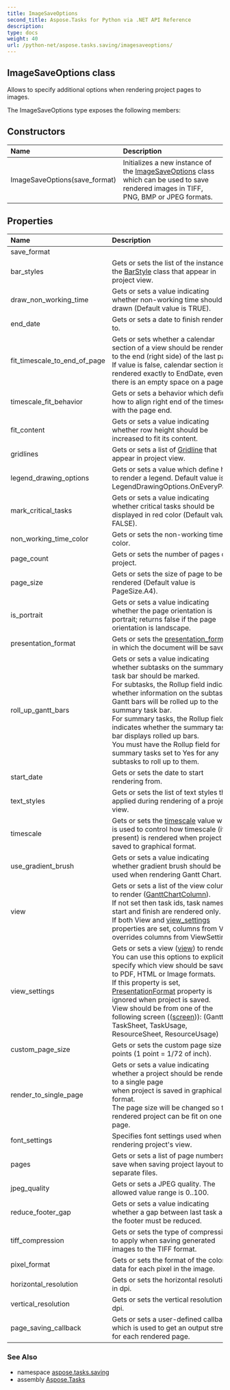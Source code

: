 ```yaml
---
title: ImageSaveOptions
second_title: Aspose.Tasks for Python via .NET API Reference
description: 
type: docs
weight: 40
url: /python-net/aspose.tasks.saving/imagesaveoptions/
---
```


## ImageSaveOptions class

Allows to specify additional options when rendering project pages to images.

The ImageSaveOptions type exposes the following members:
## Constructors
| Name | Description |
| :- | :- |
|ImageSaveOptions(save_format)|Initializes a new instance of the [ImageSaveOptions](/tasks/python-net/aspose.tasks.saving/imagesaveoptions/) class which can be used to save rendered images in TIFF, PNG, BMP or JPEG formats.|
## Properties
| Name | Description |
| :- | :- |
|save_format|  |
|bar_styles|Gets or sets the list of the instances of the [BarStyle](/tasks/python-net/aspose.tasks.visualization/barstyle/) class that appear in project view.|
|draw_non_working_time|Gets or sets a value indicating whether non-working time should be drawn (Default value is TRUE).|
|end_date|Gets or sets a date to finish rendering to.|
|fit_timescale_to_end_of_page|Gets or sets whether a calendar section of a view should be rendered to the end (right side) of the last page.<br/>            If value is false, calendar section is rendered exactly to EndDate, even there is an empty space on a page.|
|timescale_fit_behavior|Gets or sets a behavior which define how to align right end of the timescale with the page end.|
|fit_content|Gets or sets a value indicating whether row height should be increased to fit its content.|
|gridlines|Gets or sets a list of [Gridline](/tasks/python-net/aspose.tasks.visualization/gridline/) that appear in project view.|
|legend_drawing_options|Gets or sets a value which define how to render a legend. Default value is LegendDrawingOptions.OnEveryPage.|
|mark_critical_tasks|Gets or sets a value indicating whether critical tasks should be displayed in red color (Default value is FALSE).|
|non_working_time_color|Gets or sets the non-working time color.|
|page_count|Gets or sets the number of pages of project.|
|page_size|Gets or sets the size of page to be rendered (Default value is PageSize.A4).|
|is_portrait|Gets or sets a value indicating whether the page orientation is portrait; returns false if the page orientation is landscape.|
|presentation_format|Gets or sets the [presentation_format](/tasks/python-net/aspose.tasks.saving/saveoptions/) in which the document will be saved.|
|roll_up_gantt_bars|Gets or sets a value indicating whether subtasks on the summary task bar should be marked.<br/>            For subtasks, the Rollup field indicates whether information on the subtask Gantt bars will be rolled up to the summary task bar.<br/>            For summary tasks, the Rollup field indicates whether the summary task bar displays rolled up bars.<br/>            You must have the Rollup field for summary tasks set to Yes for any subtasks to roll up to them.|
|start_date|Gets or sets the date to start rendering from.|
|text_styles|Gets or sets the list of text styles that applied during rendering of a project view.|
|timescale|Gets or sets the [timescale](/tasks/python-net/aspose.tasks.saving/saveoptions/) value which is used to control how timescale (if present) is rendered when project is saved to graphical format.|
|use_gradient_brush|Gets or sets a value indicating whether gradient brush should be used when rendering Gantt Chart.|
|view|Gets or sets a list of the view columns to render ([GanttChartColumn](/tasks/python-net/aspose.tasks.visualization/ganttchartcolumn/)).<br/>            If not set then task ids, task names, start and finish are rendered only.<br/>            If both View and [view_settings](/tasks/python-net/aspose.tasks.saving/saveoptions/) properties are set, columns from View overrides columns from ViewSettings.|
|view_settings|Gets or sets a view ([view](/tasks/python-net/aspose.tasks.saving/saveoptions/)) to render. You can use this options to explicitly specify which view should be saved to PDF, HTML or Image formats.<br/>            If this property is set, [PresentationFormat](/tasks/python-net/aspose.tasks.visualization/presentationformat/) property is ignored when project is saved.<br/>            View should be from one of the following screen (([screen](/tasks/python-net/aspose.tasks/view/))): (Gantt, TaskSheet, TaskUsage, ResourceSheet, ResourceUsage)|
|custom_page_size|Gets or sets the custom page size in points (1 point = 1/72 of inch).|
|render_to_single_page|Gets or sets a value indicating whether a project should be rendered to a single page<br/>            when project is saved in graphical format.<br/>            The page size will be changed so the rendered project can be fit on one page.|
|font_settings|Specifies font settings used when rendering project's view.|
|pages|Gets or sets a list of page numbers to save when saving project layout to separate files.|
|jpeg_quality|Gets or sets a JPEG quality. The allowed value range is 0..100.|
|reduce_footer_gap|Gets or sets a value indicating whether a gap between last task and the footer must be reduced.|
|tiff_compression|Gets or sets the type of compression to apply when saving generated images to the TIFF format.|
|pixel_format|Gets or sets the format of the color data for each pixel in the image.|
|horizontal_resolution|Gets or sets the horizontal resolution in dpi.|
|vertical_resolution|Gets or sets the vertical resolution in dpi.|
|page_saving_callback|Gets or sets a user-defined callback which is used to get an output stream for each rendered page.|

### See Also

* namespace [aspose.tasks.saving](/tasks/python-net/aspose.tasks.saving/)
* assembly [Aspose.Tasks](/tasks/python-net/)

